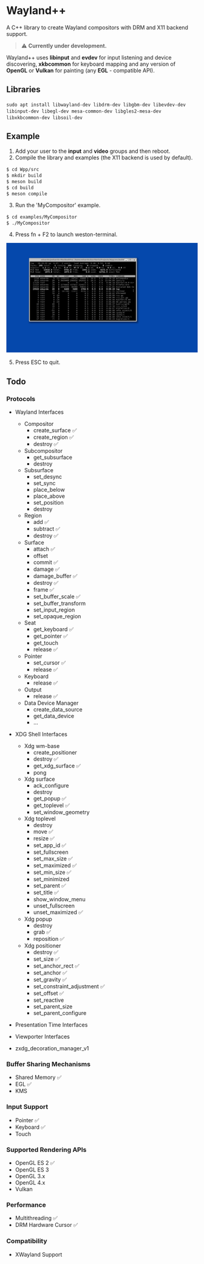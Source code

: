 
# Wayland++

A C++ library to create Wayland compositors with DRM and X11 backend support.

> :warning: **Currently under development.**

Wayland++ uses **libinput** and **evdev** for input listening and device discovering, **xkbcommon** for keyboard mapping and any version of **OpenGL** or **Vulkan** for painting (any **EGL** - compatible API).

## Libraries
`sudo apt install libwayland-dev libdrm-dev libgbm-dev libevdev-dev libinput-dev libegl-dev mesa-common-dev libgles2-mesa-dev libxkbcommon-dev libsoil-dev`

## Example

1. Add your user to the **input** and **video** groups and then reboot.
2. Compile the library and examples (the X11 backend is used by default).

```
$ cd Wpp/src
$ mkdir build
$ meson build
$ cd build
$ meson compile
```
3. Run the 'MyCompositor' example.
```
$ cd examples/MyCompositor
$ ./MyCompositor
```
4. Press fn + F2 to launch weston-terminal.

![Example](screenshots/Screenshot-01.png)

5. Press ESC to quit.

## Todo

### Protocols

* Wayland Interfaces
	* Compositor
		* create_surface ✅
		* create_region ✅
        * destroy ✅
    * Subcompositor
        * get_subsurface
        * destroy
    * Subsurface
        * set_desync
        * set_sync
        * place_below
        * place_above
        * set_position
        * destroy
	* Region
		* add ✅
		* subtract ✅
        * destroy ✅
	* Surface
		* attach ✅
        * offset
		* commit ✅
		* damage ✅
		* damage_buffer ✅
		* destroy ✅
		* frame ✅
		* set_buffer_scale ✅
		* set_buffer_transform
		* set_input_region
		* set_opaque_region
	* Seat
		* get_keyboard ✅
		* get_pointer ✅
		* get_touch
		* release ✅
	* Pointer
		* set_cursor ✅
		* release ✅
	* Keyboard
		* release ✅
	* Output
		* release ✅
	* Data Device Manager
		* create_data_source
		* get_data_device
        * ...

* XDG Shell Interfaces
	* Xdg wm-base
		* create_positioner
		* destroy ✅
		* get_xdg_surface ✅
		* pong
	* Xdg surface
		* ack_configure
		* destroy
		* get_popup ✅
		* get_toplevel ✅
		* set_window_geometry
	* Xdg toplevel
		* destroy
		* move ✅
		* resize ✅
		* set_app_id ✅
		* set_fullscreen
		* set_max_size ✅
		* set_maximized ✅
		* set_min_size ✅
		* set_minimized
		* set_parent ✅
		* set_title ✅
		* show_window_menu
		* unset_fullscreen
		* unset_maximized ✅
	* Xdg popup
		* destroy
		* grab ✅
		* reposition ✅
    * Xdg positioner
		* destroy ✅
		* set_size ✅
		* set_anchor_rect ✅
        * set_anchor ✅
        * set_gravity ✅
        * set_constraint_adjustment ✅
        * set_offset ✅
        * set_reactive
        * set_parent_size
        * set_parent_configure
* Presentation Time Interfaces
* Viewporter Interfaces
* zxdg_decoration_manager_v1

### Buffer Sharing Mechanisms
* Shared Memory ✅
* EGL ✅
* KMS

### Input Support
* Pointer ✅
* Keyboard ✅
* Touch

### Supported Rendering APIs
* OpenGL ES 2 ✅
* OpenGL ES 3
* OpenGL 3.x
* OpenGL 4.x
* Vulkan

### Performance
* Multithreading ✅
* DRM Hardware Cursor ✅


### Compatibility
* XWayland Support



